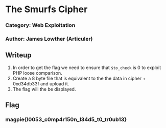 # The Smurfs Cipher
### Category: Web Exploitation
### Author: James Lowther (Articuler)

## Writeup
1. In order to get the flag we need to ensure that `$to_check` is 0 to exploit PHP loose comparison.
2. Create a 8 byte file that is equivalent to the the data in cipher + 0xd34db33f and upload it.
3. The flag will the be displayed.

## Flag
### magpie{l0053_c0mp4r150n_l34d5_t0_tr0ub13}